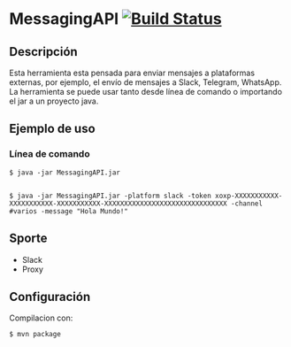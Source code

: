 # MessagingAPI [![Build Status](https://travis-ci.org/thelabs-dev/messaging-api.svg?branch=master)](https://travis-ci.org/thelabs-dev/messaging-api)
## Descripción
Esta herramienta esta pensada para enviar mensajes a plataformas externas, por ejemplo, el envío de mensajes a Slack, Telegram, WhatsApp.
La herramienta se puede usar tanto desde línea de comando o importando el jar a un proyecto java.


## Ejemplo de uso
### Línea de comando
	$ java -jar MessagingAPI.jar 


	$ java -jar MessagingAPI.jar -platform slack -token xoxp-XXXXXXXXXXX-XXXXXXXXXXX-XXXXXXXXXXX-XXXXXXXXXXXXXXXXXXXXXXXXXXXXXXX -channel #varios -message "Hola Mundo!"

## Sporte
- Slack
- Proxy
  
## Configuración
Compilacion con:

    $ mvn package


